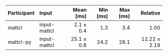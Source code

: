 | Participant | Input | Mean [ms] | Min [ms] | Max [ms] | Relative |
|:---|:---|---:|---:|---:|---:|
| mattcl | input-mattcl | 2.1 ± 0.4 | 1.3 | 3.4 | 1.00 |
| mattcl-py | input-mattcl | 25.1 ± 0.8 | 24.2 | 28.1 | 12.22 ± 2.19 |
